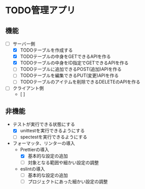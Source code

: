 # TODO管理アプリ
## 機能
- [ ] サーバー側
  - [x] TODOテーブルを作成する
  - [x] TODOテーブルの中身をGETできるAPIを作る
  - [x] TODOテーブルの中身をID指定でGETできるAPIを作る
  - [ ] TODOテーブルに追加できるPOST(追加)APIを作る
  - [ ] TODOテーブルを編集できるPUT(変更)APIを作る
  - [ ] TODOテーブルのアイテムを削除できるDELETEのAPIを作る
- [ ] クライアント側
  - [ ]

## 非機能
- テストが実行できる状態にする
  - [x] unittestを実行できるようにする
  - [ ] spectestを実行できるようにする
- フォーマッタ、リンターの導入
  - Prettierの導入
    - [x] 基本的な設定の追加
    - [ ] 対象となる範囲や細かい設定の調整
  - eslintの導入
    - [ ] 基本的な設定の追加
    - [ ] プロジェクトにあった細かい設定の調整
